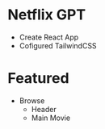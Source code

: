 # Netflix GPT

- Create React App
- Cofigured TailwindCSS

# Featured

- Browse
  - Header
  - Main Movie
